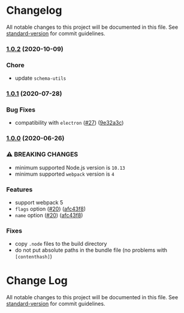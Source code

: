 # Changelog

All notable changes to this project will be documented in this file. See [standard-version](https://github.com/conventional-changelog/standard-version) for commit guidelines.

### [1.0.2](https://github.com/webpack-contrib/node-loader/compare/v1.0.1...v1.0.2) (2020-10-09)

### Chore

* update `schema-utils`

### [1.0.1](https://github.com/webpack-contrib/node-loader/compare/v1.0.0...v1.0.1) (2020-07-28)


### Bug Fixes

* compatibility with `electron` ([#27](https://github.com/webpack-contrib/node-loader/issues/27)) ([9e32a3c](https://github.com/webpack-contrib/node-loader/commit/9e32a3cc46c4d846d0c4b1c76a5b29d60ad83929))

### [1.0.0](https://github.com/webpack-contrib/node-loader/compare/v0.6.0...v1.0.0) (2020-06-26)

### ⚠ BREAKING CHANGES

* minimum supported Node.js version is `10.13`
* minimum supported `webpack` version is `4`

### Features

* support webpack 5
* `flags` option ([#20](https://github.com/webpack-contrib/node-loader/issues/20)) ([afc43f8](https://github.com/webpack-contrib/node-loader/commit/afc43f80046402774037a8c0de5e513f2795ffa1))
* `name` option ([#20](https://github.com/webpack-contrib/node-loader/issues/20)) ([afc43f8](https://github.com/webpack-contrib/node-loader/commit/afc43f80046402774037a8c0de5e513f2795ffa1))

### Fixes

* copy `.node` files to the build directory
* do not put absolute paths in the bundle file (no problems with `[contenthash]`)

# Change Log

All notable changes to this project will be documented in this file. See [standard-version](https://github.com/conventional-changelog/standard-version) for commit guidelines.

